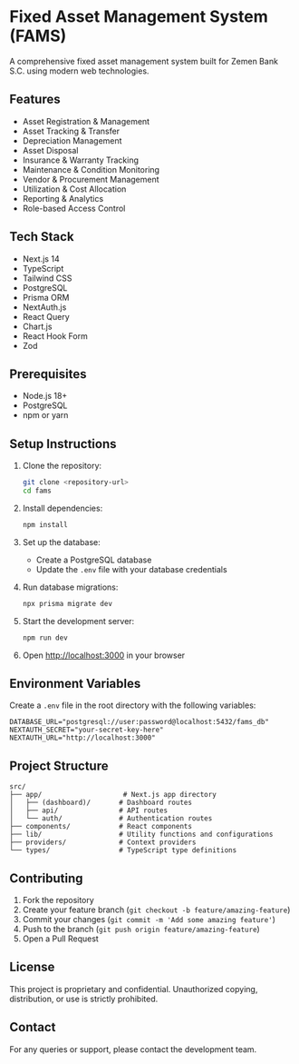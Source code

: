 # Fixed Asset Management System (FAMS)

A comprehensive fixed asset management system built for Zemen Bank S.C. using modern web technologies.

## Features

- Asset Registration & Management
- Asset Tracking & Transfer
- Depreciation Management
- Asset Disposal
- Insurance & Warranty Tracking
- Maintenance & Condition Monitoring
- Vendor & Procurement Management
- Utilization & Cost Allocation
- Reporting & Analytics
- Role-based Access Control

## Tech Stack

- Next.js 14
- TypeScript
- Tailwind CSS
- PostgreSQL
- Prisma ORM
- NextAuth.js
- React Query
- Chart.js
- React Hook Form
- Zod

## Prerequisites

- Node.js 18+
- PostgreSQL
- npm or yarn

## Setup Instructions

1. Clone the repository:
   ```bash
   git clone <repository-url>
   cd fams
   ```

2. Install dependencies:
   ```bash
   npm install
   ```

3. Set up the database:
   - Create a PostgreSQL database
   - Update the `.env` file with your database credentials

4. Run database migrations:
   ```bash
   npx prisma migrate dev
   ```

5. Start the development server:
   ```bash
   npm run dev
   ```

6. Open [http://localhost:3000](http://localhost:3000) in your browser

## Environment Variables

Create a `.env` file in the root directory with the following variables:

```env
DATABASE_URL="postgresql://user:password@localhost:5432/fams_db"
NEXTAUTH_SECRET="your-secret-key-here"
NEXTAUTH_URL="http://localhost:3000"
```

## Project Structure

```
src/
├── app/                    # Next.js app directory
│   ├── (dashboard)/       # Dashboard routes
│   ├── api/               # API routes
│   └── auth/              # Authentication routes
├── components/            # React components
├── lib/                   # Utility functions and configurations
├── providers/             # Context providers
└── types/                 # TypeScript type definitions
```

## Contributing

1. Fork the repository
2. Create your feature branch (`git checkout -b feature/amazing-feature`)
3. Commit your changes (`git commit -m 'Add some amazing feature'`)
4. Push to the branch (`git push origin feature/amazing-feature`)
5. Open a Pull Request

## License

This project is proprietary and confidential. Unauthorized copying, distribution, or use is strictly prohibited.

## Contact

For any queries or support, please contact the development team. 